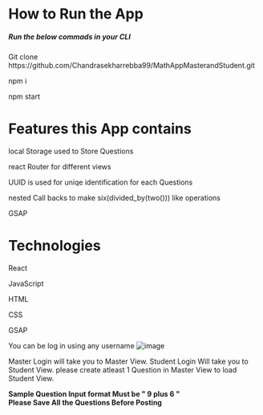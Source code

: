 
<h1>How to Run the App</h1>
<h5>Run the below commads in your CLI</h5>
<p>Git clone https://github.com/Chandrasekharrebba99/MathAppMasterandStudent.git </p>
<p>npm i </p>
<p>npm start</p>

<h1>Features this App contains</h1>
<p>local Storage used to Store Questions</p>
<p>react Router for different views</p>
<p>UUID is used for uniqe identification for each Questions</p>
<p>nested Call backs to make six(divided_by(two())) like operations </p>
<p>GSAP</p>

<h1>Technologies</h1>
<p>React</p>
<p>JavaScript</p>
<p>HTML</p>
<p>CSS</p>
<p>GSAP</p>

You can be log in using any username
![image](https://user-images.githubusercontent.com/107473952/224496493-81a154ee-1099-4670-974a-471fa927d55c.png)

Master Login will take you to Master View. Student Login Will take you to Student View. 
please create atleast 1 Question in Master View to load Student View.

<Strong>Sample Question Input format Must be  " 9 plus 6 "</Strong>
</br>
<Strong>Please Save All the Questions Before Posting</Strog>

